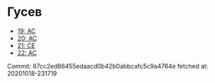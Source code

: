 # Гусев
- [19: AC](19.md)
- [20: AC](20.md)
- [21: CE](21.md)
- [22: AC](22.md)

Commit: 87cc2ed86455edaacd0b42b0abbcafc5c9a4764e
 fetched at: 20201018-231719
